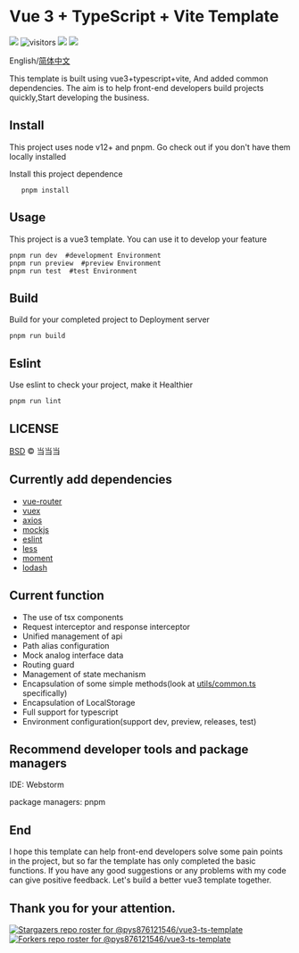 # Vue 3 + TypeScript + Vite  Template
![](https://img.shields.io/badge/author-%E5%BD%93%E5%BD%93%E5%BD%93-%2304AA6D?style=flat-square) 
![visitors](https://visitor-badge.glitch.me/badge?page_id=pys876121546.vue3-ts-template?style=flat-square) ![](https://img.shields.io/github/last-commit/pys876121546/vue3-ts-template?style=flat-square)  ![](https://img.shields.io/packagist/stars/pys876121546/vue3-ts-template?style=flat-square)

English/[简体中文](./README.zh-cn.md)

This template is built using vue3+typescript+vite, And added common dependencies.
The aim is to help front-end developers build projects quickly,Start developing the business.


## Install
This project uses node v12+ and pnpm. Go check out if you don't have them locally installed

Install this project dependence
```shell
   pnpm install
```

## Usage

This project is a vue3 template. You can use it to develop your feature

```shell
pnpm run dev  #development Environment
pnpm run preview  #preview Environment
pnpm run test  #test Environment
```

## Build 

Build for your completed project to Deployment server

```shell
pnpm run build
```

## Eslint

Use eslint to check your project, make it Healthier

```shell
pnpm run lint
```

## LICENSE

[BSD](./LICENSE) © 当当当

## Currently add dependencies

- [vue-router](https://router.vuejs.org/) 
- [vuex](https://vuex.vuejs.org/guide/index.html)
- [axios](https://axios-http.com/)
- [mockjs](http://mockjs.com/)
- [eslint](https://eslint.org/)
- [less](https://lesscss.org/)
- [moment](https://momentjs.com/)
- [lodash](https://lodash.com/)

## Current function

- The use of tsx components
- Request interceptor and response interceptor
- Unified management of api
- Path alias configuration
- Mock analog interface data
- Routing guard
- Management of state mechanism
- Encapsulation of some simple methods(look at [utils/common.ts](./src/utils/common.ts) specifically)
- Encapsulation of LocalStorage
- Full support for typescript
- Environment configuration(support dev, preview, releases, test)

## Recommend developer tools and package managers

IDE: Webstorm

package managers: pnpm


## End

I hope this template can help front-end developers solve some pain points in the project, but so far the template has only completed the basic functions.
If you have any good suggestions or any problems with my code can give positive feedback. Let's build a better vue3 template together.


## Thank you for your attention.
[![Stargazers repo roster for @pys876121546/vue3-ts-template](https://reporoster.com/stars/pys876121546/vue3-ts-template)](https://github.com/pys876121546/vue3-ts-template/stargazers)
[![Forkers repo roster for @pys876121546/vue3-ts-template](https://reporoster.com/forks/pys876121546/vue3-ts-template)](https://github.com/pys876121546/vue3-ts-template/network/members)

